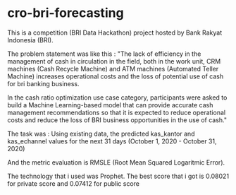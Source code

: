 # cro-bri-forecasting
This is a competition (BRI Data Hackathon) project hosted by Bank Rakyat Indonesia (BRI).

The problem statement was like this : 
"The lack of efficiency in the management of cash in circulation in the field, both in the work unit, CRM machines (Cash Recycle Machine) and ATM machines (Automated Teller Machine) increases operational costs and the loss of potential use of cash for bri banking business.

In the cash ratio optimization use case category, participants were asked to build a Machine Learning-based model that can provide accurate cash management recommendations so that it is expected to reduce operational costs and reduce the loss of BRI business opportunities in the use of cash."

The task was :
Using existing data, the predicted kas_kantor and kas_echannel values for the next 31 days (October 1, 2020 - October 31, 2020)

And the metric evaluation is RMSLE (Root Mean Squared Logaritmic Error).

The technology that i used was Prophet. The best score that i got is 0.08021 for private score and 0.07412 for public score
